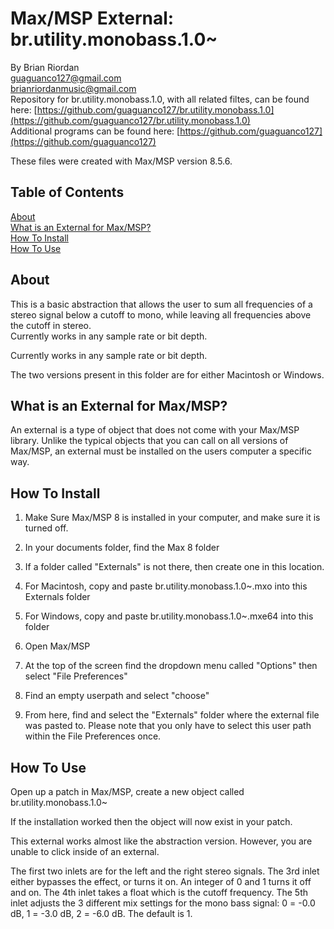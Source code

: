 # Max/MSP External: br.utility.monobass.1.0~  
   
By Brian Riordan  
[guaguanco127@gmail.com](mailto:guaguanco127@gmail.com)  
[brianriordanmusic@gmail.com](mailto:brianriordanmusic@gmail.com)  
Repository for br.utility.monobass.1.0, with all related filtes, can be found here: [https://github.com/guaguanco127/br.utility.monobass.1.0](https://github.com/guaguanco127/br.utility.monobass.1.0)  
Additional programs can be found here: [https://github.com/guaguanco127](https://github.com/guaguanco127)

These files were created with Max/MSP version 8.5.6.

## Table of Contents 

[About](#About)   
[What is an External for Max/MSP?](#External)  
[How To Install](#Install)  
[How To Use](#Use) 
 
 

## <a name="About"></a>About

This is a basic abstraction that allows the user to sum all frequencies  of a stereo signal below a cutoff to mono, while leaving all frequencies above the cutoff in stereo.  
Currently works in any sample rate or bit depth.

Currently works in any sample rate or bit depth.  

The two versions present in this folder are for either Macintosh or Windows. 

## <a name="External"></a>What is an External for Max/MSP?

An external is a type of object that does not come with your Max/MSP library. Unlike the typical objects that you can call on all versions of Max/MSP, an external must be installed on the users computer a specific way. 

## <a name="Install"></a>How To Install

1. Make Sure Max/MSP 8 is installed in your computer, and make sure it is turned off.

2. In your documents folder, find the Max 8 folder

3. If a folder called "Externals" is not there, then create one in this location. 

4. For Macintosh, copy and paste br.utility.monobass.1.0~.mxo into this Externals folder

5. For Windows, copy and paste br.utility.monobass.1.0~.mxe64 into this folder

6. Open Max/MSP

7. At the top of the screen find the dropdown menu called "Options" then select "File Preferences"

8. Find an empty userpath and select "choose"

9. From here, find and select the "Externals" folder where the external file was pasted to. Please note that you only have to select this user path within the File Preferences once.

## <a name="Use"></a>How To Use

Open up a patch in Max/MSP, create a new object called br.utility.monobass.1.0~

If the installation worked then the object will now exist in your patch. 

This external works almost like the abstraction version. However, you are unable to click inside of an external. 

The first two inlets are for the left and the right stereo signals. The 3rd inlet either bypasses the effect, or turns it on. An integer of 0 and 1 turns it off and on. The 4th inlet takes a float which is the cutoff frequency. The 5th inlet adjusts the 3 different mix settings for the mono bass signal: 0 = -0.0 dB, 1 = -3.0 dB, 2 = -6.0 dB. The default is 1. 

    



 






